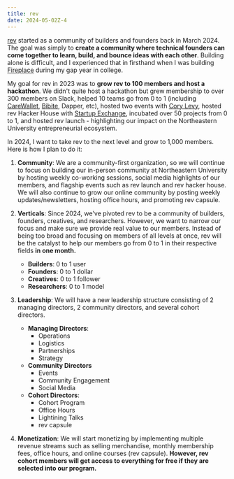 ```yaml
---
title: rev
date: 2024-05-02Z-4
---
```


[rev](https://rev.school) started as a community of builders and founders back in March 2024. The goal was simply to **create a community where technical founders can come together to learn, build, and bounce ideas with each other**. Building alone is difficult, and I experienced that in firsthand when I was building [Fireplace](https://makefireplace.com) during my gap year in college.

My goal for rev in 2023 was to **grow rev to 100 members and host a hackathon**. We didn't quite host a hackathon but grew membership to over 300 members on Slack, helped 10 teams go from 0 to 1 (including [CareWallet](https://www.carewallet.me), [Bibite](https://bibite.app), Dapper, etc), hosted two events with [Cory Levy](https://corylevy.com), hosted rev Hacker House with [Startup Exchange](https://startup.exchange), incubated over 50 projects from 0 to 1, and hosted rev launch - highlighting our impact on the Northeastern University entrepreneurial ecosystem.

In 2024, I want to take rev to the next level and grow to 1,000 members. Here is how I plan to do it:

1. **Community**: We are a community-first organization, so we will continue to focus on building our in-person community at Northeastern University by hosting weekly co-working sessions, social media highlights of our members, and flagship events such as rev launch and rev hacker house. We will also continue to grow our online community by posting weekly updates/newsletters, hosting office hours, and promoting rev capsule.

2. **Verticals**: Since 2024, we've pivoted rev to be a community of builders, founders, creatives, and researchers. However, we want to narrow our focus and make sure we provide real value to our members. Instead of being too broad and focusing on members of all levels at once, rev will be the catalyst to help our members go from 0 to 1 in their respective fields **in one month.**

   - **Builders**: 0 to 1 user
   - **Founders**: 0 to 1 dollar
   - **Creatives**: 0 to 1 follower
   - **Researchers**: 0 to 1 model

3. **Leadership**: We will have a new leadership structure consisting of 2 managing directors, 2 community directors, and several cohort directors.

   - **Managing Directors**:
     - Operations
     - Logistics
     - Partnerships
     - Strategy
   - **Community Directors**
     - Events
     - Community Engagement
     - Social Media
   - **Cohort Directors**:
     - Cohort Program
     - Office Hours
     - Lightining Talks
     - rev capsule

4. **Monetization**: We will start monetizing by implementing multiple revenue streams such as selling merchandise, monthly membership fees, office hours, and online courses (rev capsule). **However, rev cohort members will get access to everything for free if they are selected into our program.**
